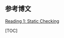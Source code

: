 ## 参考博文
[Reading 1: Static Checking](http://web.mit.edu/6.031/www/sp19/classes/01-static-checking/)



[TOC]
